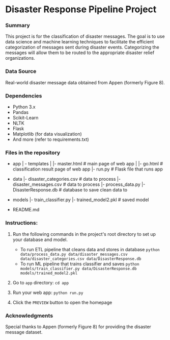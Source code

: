 # Disaster Response Pipeline Project

### Summary
This project is for the classification of disaster messages. The goal is to use data science and machine learning techniques to facilitate the efficient categorization of messages sent during disaster events. Categorizing the messages will allow them to be routed to the appropriate disaster relief organizations.

### Data Source 
Real-world disaster message data obtained from Appen (formerly Figure 8).

### Dependencies
- Python 3.x
- Pandas
- Scikit-Learn
- NLTK
- Flask
- Matplotlib (for data visualization)
- And more (refer to requirements.txt)

### Files in the repository
- app
| - templates
| |- master.html  # main page of web app
| |- go.html  # classification result page of web app
|- run.py  # Flask file that runs app

- data
|- disaster_categories.csv  # data to process 
|- disaster_messages.csv  # data to process
|- process_data.py
|- DisasterResponse.db   # database to save clean data to

- models
|- train_classifier.py
|- trained_model2.pkl  # saved model 

- README.md

### Instructions:
1. Run the following commands in the project's root directory to set up your database and model.

    - To run ETL pipeline that cleans data and stores in database
        `python data/process_data.py data/disaster_messages.csv data/disaster_categories.csv data/DisasterResponse.db`
    - To run ML pipeline that trains classifier and saves
        `python models/train_classifier.py data/DisasterResponse.db models/trained_model2.pkl`

2. Go to `app` directory: `cd app`

3. Run your web app: `python run.py`

4. Click the `PREVIEW` button to open the homepage

### Acknowledgments
Special thanks to Appen (formerly Figure 8) for providing the disaster message dataset.
